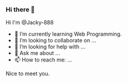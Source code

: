 ### Hi there 👋

Hi I'm @Jacky-888
- 🌱 I’m currently learning Web Programming.
- 👯 I’m looking to collaborate on ...
- 🤔 I’m looking for help with ...
- 💬 Ask me about ...
- 📫 How to reach me: ...

Nice to meet you.

